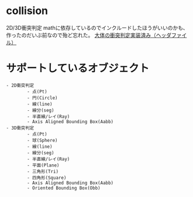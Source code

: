 collision
=========
2D/3D衝突判定
mathに依存しているのでインクルードしたほうがいいのかも、作ったのだいぶ前なので殆ど忘れた。
[大体の衝突判定実装済み（ヘッダファイル）](https://github.com/rflab/CollisionDetection/blob/master/collision/collisiondetectfunction.h)
# サポートしているオブジェクト
```
- 2D衝突判定
		- 点(Pt)
		- 円(Circle)
		- 線(line)
		- 線分(seg)
		- 半直線/レイ(Ray)
		- Axis Aligned Bounding Box(Aabb)
- 3D衝突判定
		- 点(Pt)
		- 球(Sphere)
		- 線(line)
		- 線分(seg)
		- 半直線/レイ(Ray)
		- 平面(Plane)
		- 三角形(Tri)
		- 四角形(Square)
		- Axis Aligned Bounding Box(Aabb)
		- Oriented Bounding Box(Obb)
```
